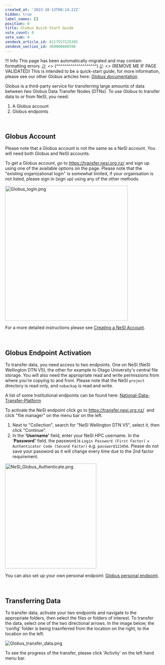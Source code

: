 ```yaml
---
created_at: '2023-10-13T00:14:22Z'
hidden: true
label_names: []
position: 0
title: Globus Quick Start Guide
vote_count: 0
vote_sum: 0
zendesk_article_id: 8117557125391
zendesk_section_id: 360000040596
---
```



[//]: <> (REMOVE ME IF PAGE VALIDATED)
[//]: <> (vvvvvvvvvvvvvvvvvvvv)
 !!! Info
     This page has been automatically migrated and may contain formatting errors.
[//]: <> (^^^^^^^^^^^^^^^^^^^^)
[//]: <> (REMOVE ME IF PAGE VALIDATED)
This is intended to be a quick-start guide, for more information, please
see our other Globus articles here: [Globus
documentation](https://support.nesi.org.nz/hc/en-gb/sections/360000040596)

Globus is a third-party service for transferring large amounts of data
between two Globus Data Transfer Nodes (DTNs). To use Globus to transfer
data to or from NeSI, you need:

1.  A Globus account
2.  Globus endpoints

 

## Globus Account

Please note that a Globus account is not the same as a NeSI account. You
will need both Globus and NeSI accounts.

To get a Globus account, go to <https://transfer.nesi.org.nz/> and sign
up using one of the available options on the page. Please note that the
"existing organizational login" is somewhat limited, if your
organisation is not listed, please sign in (sign up) using any of the
other methods.

<img src="assets/images/8149105856015_0.name_me" width="398"
height="436" alt="Globus_login.png" />

For a more detailed instructions please see [Creating a NeSI
Account](https://support.nesi.org.nz/hc/en-gb/articles/360000159715).

 

## Globus Endpoint Activation

To transfer data, you need access to two endpoints. One on NeSI (NeSI
Wellington DTN V5), the other for example to Otago University's central
file storage. You will also need the appropriate read and write
permissions from where you're copying to and from. Please note that the
NeSI `project` directory is read only, and `nobackup` is read and write.

A list of some Institutional endpoints can be found here:
[National-Data-Transfer-Platform](https://support.nesi.org.nz/hc/en-gb/articles/360000931775-National-Data-Transfer-Platform)

To activate the NeSI endpoint click go to
<https://transfer.nesi.org.nz/>  and click "file manager" on the menu
bar on the left.

1.  Next to "Collection", search for "NeSI Wellington DTN V5", select
    it, then click "Continue".
2.  In the '**Username'** field, enter your NeSI HPC username. In the
    '**Password'** field, the password is
    `Login Password (First Factor)` +
    `Authenticator Code (Second Factor)` e.g. `password123456`. Please
    do not save your password as it will change every time due to the
    2nd factor requirement.

<img src="assets/images/8149067986063_0.name_me" width="296"
height="340" alt="NeSI_Globus_Authenticate.png" />

You can also set up your own personal endpoint: [Globus personal
endpoint](https://support.nesi.org.nz/hc/en-gb/articles/360000217915).

 

## Transferring Data

To transfer data, activate your two endpoints and navigate to the
appropriate folders, then select the files or folders of interest. To
transfer the data, select one of the two directional arrows. In the
image below, the 'config' folder is being trasnferred from the location
on the right, to the location on the left.

![Globus\_transfer\_data.png](assets/images/8149738412815_0.name_me)

To see the progress of the transfer, please click 'Activity' on the left
hand menu bar.

 

 

 
